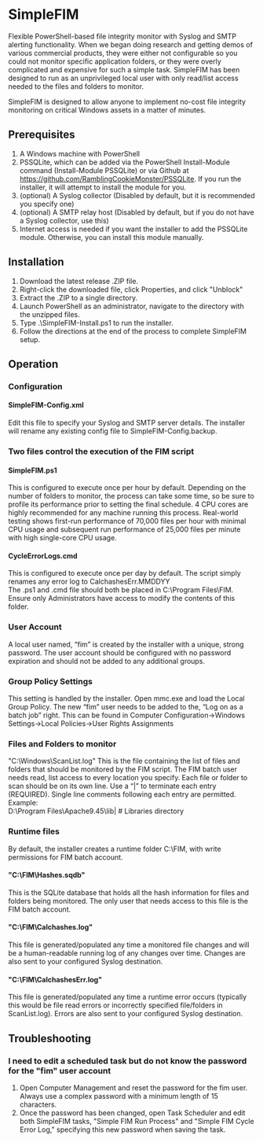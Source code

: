 # SimpleFIM
Flexible PowerShell-based file integrity monitor with Syslog and SMTP alerting functionality.  When we began doing research and getting demos of various commercial products, they were either not configurable so you could not monitor specific application folders, or they were overly complicated and expensive for such a simple task.  SimpleFIM has been designed to run as an unprivileged local user with only read/list access needed to the files and folders to monitor.
  
SimpleFIM is designed to allow anyone to implement no-cost file integrity monitoring on critical Windows assets in a matter of minutes.

## Prerequisites
1. A Windows machine with PowerShell
2. PSSQLite, which can be added via the PowerShell Install-Module command (Install-Module PSSQLite) or via Github at https://github.com/RamblingCookieMonster/PSSQLite.  If you run the installer, it will attempt to install the module for you.
3. (optional) A Syslog collector (Disabled by default, but it is recommended you specify one)
4. (optional) A SMTP relay host (Disabled by default, but if you do not have a Syslog collector, use this)
5. Internet access is needed if you want the installer to add the PSSQLite module.  Otherwise, you can install this module manually.

## Installation
1. Download the latest release .ZIP file.
2. Right-click the downloaded file, click Properties, and click "Unblock"
3. Extract the .ZIP to a single directory.
5. Launch PowerShell as an administrator, navigate to the directory with the unzipped files.
6. Type .\SimpleFIM-Install.ps1 to run the installer.
7. Follow the directions at the end of the process to complete SimpleFIM setup.

## Operation
### Configuration
#### SimpleFIM-Config.xml
Edit this file to specify your Syslog and SMTP server details.  The installer will rename any existing config file to SimpleFIM-Config.backup.
### Two files control the execution of the FIM script
#### SimpleFIM.ps1
This is configured to execute once per hour by default.  Depending on the number of folders to monitor, the process can take some time, so be sure to profile its performance prior to setting the final schedule.  4 CPU cores are highly recommended for any machine running this process.  Real-world testing shows first-run performance of 70,000 files per hour with minimal CPU usage and subsequent run performance of 25,000 files per minute with high single-core CPU usage.  
#### CycleErrorLogs.cmd
This is configured to execute once per day by default.  The script simply renames any error log to CalchashesErr.MMDDYY  
The .ps1 and .cmd file should both be placed in C:\Program Files\FIM.  Ensure only Administrators have access to modify the contents of this folder.  
### User Account
A local user named, “fim” is created by the installer with a unique, strong password.  The user account should be configured with no password expiration and should not be added to any additional groups.  
### Group Policy Settings
This setting is handled by the installer.  Open mmc.exe and load the Local Group Policy.  The new “fim” user needs to be added to the, “Log on as a batch job” right.  This can be found in Computer Configuration->Windows Settings->Local Policies->User Rights Assignments  
### Files and Folders to monitor
"C:\Windows\ScanList.log"
This is the file containing the list of files and folders that should be monitored by the FIM script.  The FIM batch user needs read, list access to every location you specify.  Each file or folder to scan should be on its own line.  Use a “|” to terminate each entry (REQUIRED).  Single line comments following each entry are permitted.  
Example:  
D:\Program Files\Apache9.45\lib| # Libraries directory
### Runtime files
By default, the installer creates a runtime folder C:\FIM, with write permissions for FIM batch account.  
#### "C:\FIM\Hashes.sqdb"
This is the SQLite database that holds all the hash information for files and folders being monitored.  The only user that needs access to this file is the FIM batch account.  
#### "C:\FIM\Calchashes.log"
This file is generated/populated any time a monitored file changes and will be a human-readable running log of any changes over time.  Changes are also sent to your configured Syslog destination.  
#### "C:\FIM\CalchashesErr.log"
This file is generated/populated any time a runtime error occurs (typically this would be file read errors or incorrectly specified file/folders in ScanList.log).  Errors are also sent to your configured Syslog destination.  
## Troubleshooting
### I need to edit a scheduled task but do not know the password for the "fim" user account
1. Open Computer Management and reset the password for the fim user.  Always use a complex password with a minimum length of 15 characters.
2. Once the password has been changed, open Task Scheduler and edit both SimpleFIM tasks, "Simple FIM Run Process" and "Simple FIM Cycle Error Log," specifying this new password when saving the task.
